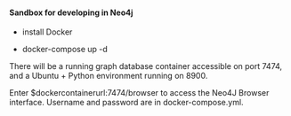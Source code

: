 #### Sandbox for developing in Neo4j

- install Docker

- docker-compose up -d

There will be a running graph database container accessible on port 7474, and a Ubuntu + Python environment running on 8900.

Enter $dockercontainerurl:7474/browser to access the Neo4J Browser interface. Username and password are in docker-compose.yml.
